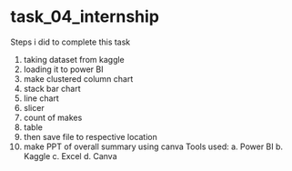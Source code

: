 # task_04_internship
Steps i did to complete this task
1. taking dataset from kaggle
2. loading it to power BI
3. make clustered column chart
4. stack bar chart
5. line chart
6. slicer
7. count of makes
8. table
9. then save file to respective location
10. make PPT of overall summary using canva
Tools used:
a. Power BI
b. Kaggle
c. Excel
d. Canva

